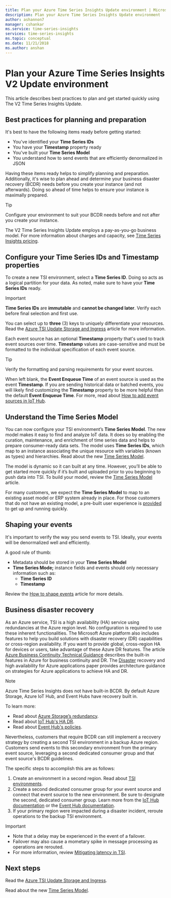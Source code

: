 ```yaml
---
title: Plan your Azure Time Series Insights Update environment | Microsoft Docs
description: Plan your Azure Time Series Insights Update environment 
author: ashannon7
manager: cshankar
ms.service: time-series-insights
services: time-series-insights
ms.topic: conceptual
ms.date: 11/21/2018
ms.author: anshan
---
```


# Plan your Azure Time Series Insights V2 Update environment

This article describes best practices to plan and get started quickly using The V2 Time Series Insights Update.

## Best practices for planning and preparation

It's best to have the following items ready before getting started:

* You've identified your **Time Series IDs**
* You have your **Timestamp** property ready
* You've built your **Time Series Model**
* You understand how to send events that are efficiently denormalized in JSON

Having these items ready helps to simplify planning and preparation. Additionally, it's wise to plan ahead and determine your business disaster recovery (BCDR) needs before you create your instance (and not afterwards). Doing so ahead of time helps to ensure your instance is maximally prepared.

> [!TIP]
> Configure your environment to suit your BCDR needs before and not after you create your instance.

The V2 Time Series Insights Update employs a pay-as-you-go business model. For more information about charges and capacity, see [Time Series Insights pricing](https://azure.microsoft.com/pricing/details/time-series-insights).

## Configure your Time Series IDs and Timestamp properties

To create a new TSI environment, select a **Time Series ID**. Doing so acts as a logical partition for your data. As noted, make sure to have your **Time Series IDs** ready.

> [!IMPORTANT]
> **Time Series IDs** are **immutable** and **cannot be changed later**. Verify each before final selection and first use.

You can select up to **three** (3) keys to uniquely differentiate your resources. Read the [Azure TSI Update Storage and Ingress](./time-series-insights-update-storage-ingress.md) article for more information.

Each event source has an optional **Timestamp** property that's used to track event sources over time. **Timestamp** values are case-sensitive and must be formatted to the individual specification of each event source.

> [!TIP]
> Verify the formatting and parsing requirements for your event sources.

When left blank, the **Event Enqueue Time** of an event source is used as the event **Timestamp**. If you are sending historical data or batched events, you will likely find customizing the **Timestamp** property to be more helpful than the default **Event Enqueue Time**. For more, read about [How to add event sources in IoT Hub](https://docs.microsoft.com/azure/time-series-insights/time-series-insights-how-to-add-an-event-source-iothub).  

## Understand the Time Series Model

You can now configure your TSI environment’s **Time Series Model**. The new model makes it easy to find and analyze IoT data. It does so by enabling the curation, maintenance, and enrichment of time series data and helps to prepare consumer-ready data sets. The model uses **Time Series IDs**, which map to an instance associating the unique resource with variables (known as types) and hierarchies. Read about the new [Time Series Model](./time-series-insights-update-tsm.md).

The model is dynamic so it can built at any time. However, you’ll be able to get started more quickly if it’s built and uploaded prior to you beginning to push data into TSI. To build your model, review the [Time Series Model](./time-series-insights-update-tsm.md) article.

For many customers, we expect the **Time Series Model** to map to an existing asset model or ERP system already in place. For those customers that do not have an existing model, a pre-built user experience is [provided](https://github.com/Microsoft/tsiclient) to get up and running quickly.

## Shaping your events

It's important to verify the way you send events to TSI. Ideally, your events will be denormalized well and efficiently.

A good rule of thumb:

* Metadata should be stored in your **Time Series Model**
* **Time Series Mode;** instance fields and events should only necessary information such as:
  * **Time Series ID**
  * **Timestamp**

Review the [How to shape events](./time-series-insights-update-how-to-shape-events.md) article for more details.

## Business disaster recovery

As an Azure service, TSI is a high availability (HA) service using redundancies at the Azure region level. No configuration is required to use these inherent functionalities. The Microsoft Azure platform also includes features to help you build solutions with disaster recovery (DR) capabilities or cross-region availability. If you want to provide global, cross-region HA for devices or users, take advantage of these Azure DR features. The article [Azure Business Continuity Technical Guidance](https://docs.microsoft.com/azure/resiliency/resiliency-technical-guidance) describes the built-in features in Azure for business continuity and DR. The [Disaster](https://docs.microsoft.com/azure/architecture/resiliency/index) recovery and high availability for Azure applications paper provides architecture guidance on strategies for Azure applications to achieve HA and DR.

> [!NOTE]
> Azure Time Series Insights does not have built-in BCDR.
> By default Azure Storage, Azure IoT Hub, and Event Hubs have recovery built in.

To learn more:

* Read about [Azure Storage’s redundancy](https://docs.microsoft.com/azure/storage/common/storage-redundancy).
* Read about [IoT Hub's HA DR](https://docs.microsoft.com/azure/iot-hub/iot-hub-ha-dr).
* Read about [Event Hub's policies](https://docs.microsoft.com/azure/event-hubs/event-hubs-geo-dr).

Nevertheless, customers that require BCDR can still implement a recovery strategy by creating a second TSI environment in a backup Azure region. Customers send events to this secondary environment from the primary event source, leveraging a second dedicated consumer group and that event source's BCDR guidelines.

The specific steps to accomplish this are as follows:

1. Create an environment in a second region. Read about [TSI environments](./time-series-insights-get-started.md).
1. Create a second dedicated consumer group for your event source and connect that event source to the new environment. Be sure to designate the second, dedicated consumer group. Learn more from the [IoT Hub documentation](./time-series-insights-how-to-add-an-event-source-iothub.md) or the [Event Hub documentation](./time-series-insights-data-access.md).
1. If your primary region were impacted during a disaster incident, reroute operations to the backup TSI environment.

> [!IMPORTANT]
> * Note that a delay may be experienced in the event of a failover.
> * Failover may also cause a mometary spike in message processing as operations are rerouted.
> * For more information, review [Mitigating latency in TSI](./time-series-insights-environment-mitigate-latency.md).

## Next steps

Read the [Azure TSI Update Storage and Ingress](./time-series-insights-update-storage-ingress.md).

Read about the new [Time Series Model](./time-series-insights-update-tsm.md).